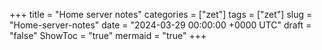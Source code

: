 +++
title = "Home server notes"
categories = ["zet"]
tags = ["zet"]
slug = "Home-server-notes"
date = "2024-03-29 00:00:00 +0000 UTC"
draft = "false"
ShowToc = "true"
mermaid = "true"
+++

